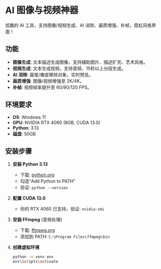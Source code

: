 # AI 图像与视频神器

炫酷的 AI 工具，支持图像/视频生成、AI 消除、画质增强、补帧，霓虹风格界面！

## 功能
- **图像生成**: 文本描述生成图像，支持辅助图片、描述扩充、艺术风格。
- **视频生成**: 文本生成视频，支持音频、15秒以上分段生成。
- **AI 消除**: 画笔/橡皮移除对象，实时预览。
- **画质增强**: 图像/视频增强至 2K/4K。
- **补帧**: 视频帧率提升至 60/90/120 FPS。

## 环境要求
- **OS**: Windows 11
- **GPU**: NVIDIA RTX 4060 (8GB, CUDA 13.0)
- **Python**: 3.13
- **磁盘**: 50GB

## 安装步骤
1. **安装 Python 3.13**
   - 下载: [python.org](https://www.python.org/downloads/release/python-3130/)
   - 勾选“Add Python to PATH”
   - 验证: `python --version`

2. **配置 CUDA 13.0**
   - 你的 RTX 4060 已支持，验证: `nvidia-smi`

3. **安装 FFmpeg** (音频处理)
   - 下载: [ffmpeg.org](https://ffmpeg.org/download.html)
   - 添加到 PATH: `C:\Program Files\ffmpeg\bin`

4. **创建虚拟环境**
   ```bash
   python -m venv env
   env\Scripts\activate
